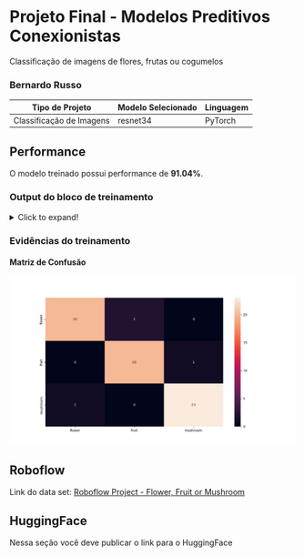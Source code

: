 # Projeto Final - Modelos Preditivos Conexionistas

Classificação de imagens de flores, frutas ou cogumelos

### Bernardo Russo

|**Tipo de Projeto**|**Modelo Selecionado**|**Linguagem**|
|--|--|--|
|Classificação de Imagens|resnet34|PyTorch|

## Performance

O modelo treinado possui performance de **91.04%**.

### Output do bloco de treinamento

<details>
  <summary>Click to expand!</summary>
  
  ```text
Epoch 0/2
----------
Iterating through data...
train Loss: 0.7545 Acc: 0.7052
Iterating through data...
valid Loss: 0.1788 Acc: 0.9535

Epoch 1/2
----------
Iterating through data...
train Loss: 0.4575 Acc: 0.8057
Iterating through data...
valid Loss: 0.5638 Acc: 0.8062

Epoch 2/2
----------
Iterating through data...
train Loss: 0.3874 Acc: 0.8755
Iterating through data...
valid Loss: 0.2393 Acc: 0.8837

Training complete in 19m 31s
Best val Acc: 0.953488
----------
Test Acc: 0.940299
----------
  ```
</details>

### Evidências do treinamento

#### Matriz de Confusão
![matriz de confusão](confusion_matrix.png)

## Roboflow

Link do data set: [Roboflow Project - Flower, Fruit or Mushroom](https://app.roboflow.com/cesar-school-ulsik/flower_fruit_mushroom/1)

## HuggingFace

Nessa seção você deve publicar o link para o HuggingFace